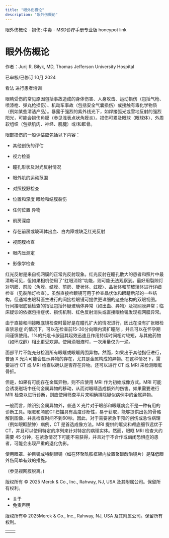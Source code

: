 ```yaml
---
title: "眼外伤概论"
description: "眼外伤概论"
---
```


﻿眼外伤概论 \- 损伤; 中毒 \- MSD诊疗手册专业版 honeypot link

# 眼外伤概论

作者：Jurij R. Bilyk, MD, Thomas Jefferson University Hospital

已审核/已修订 10月 2024

看法 进行患者培训

眼睛受伤的常见原因包括事故造成的身体伤害、人身攻击、运动损伤（包括气枪、喷漆枪、弹丸枪损伤）、机动车事故（包括安全气囊损伤）或接触有毒化学物质（例如某些清洁产品）。暴露于强烈的紫外线光下，如焊接弧光或雪地反射的强烈阳光，可能会损伤角膜（参见浅表点状角膜炎）。损伤可累及眼球（眼球体）、外周软组织（包括肌肉、神经、肌腱）或/和眶骨。

眼部损伤的一般评估应包括以下内容：

- 其他创伤的评估

- 视力检查

- 瞳孔形状及对光反射情况

- 眼外肌的运动范围

- 对照视野检查

- 位置和深度 眼睑和结膜裂伤

- 任何位置 异物

- 前房深度

- 存在前房或玻璃体出血、白内障或缺乏红光反射

- 视网膜检查

- 眼内压测定

- 影像学检查


红光反射是来自视网膜的正常光反射现象。红光反射在瞳孔散大的患者和照片中最清晰可见，但如果相机使用了“红眼消除”功能，则可能无法观察到。最好用裂隙灯对巩膜、前段（角膜、结膜、前房、睫状体、虹膜）、晶状体和前玻璃体进行详细检查（见裂隙灯检查）。虽然直接检眼镜可用于检查晶状体和眼睛后部的一些结构，但通常由眼科医生进行的间接检眼镜可提供更详细的这些结构的双眼视图。 行间接眼底镜检查的指征包括怀疑玻璃体异常（如出血、异物）及视网膜异常；临床疑诊的依据包括症状、损伤机制、红色反射消失或直接眼检镜发现视网膜异常。

由于直接和间接眼底镜检查时最好是在瞳孔扩大的情况进行，因此在没有扩张眼检查禁忌症 的情况下，可以在检查前15-30分向眼内滴扩瞳剂 ，并且可以在怀孕期间谨慎使用。1%的托吡卡胺因其起效迅速且作用持续时间相对较短，与其他药物（如环戊醇）相比更受欢迎。使用滴眼液时，一次用量仅为一滴。

面部平片不能充分检测所有眼眶或眼眶周围异物。然而，如果出于其他指征进行，普通 X 光片可能会显示异物的存在，尤其是金属构成的异物。在这种情况下，需要进行 CT 或 MRI 检查以确认是否存在异物。还可以进行 CT 或 MRI 来检测眼眶骨折。

但是，如果有可能存在金属异物，则不应使用 MRI 作为初始成像方式。MRI 可能会诱发磁场中任何金属异物的移动，从而对眼睛造成额外的伤害。如果需要进行 MRI 检查以进行诊断，则应使用筛查平片来明确排除疑似病例中的金属异物。

一般而言，除识别金属异物外，普通 X 光片对于眼部和眼眶病变不是一种有用的诊断工具。眼眶和颅底CT扫描具有高度诊断性，易于获取，能够提供出色的骨骼解剖图像，并且检查时间不到60秒。因此，对于需要紧急干预的创伤或急性病理（例如眼眶脓肿）病例，CT 是首选成像方法。MRI 提供的眶尖和颅底细节远优于 CT，并且可以使用特定的序列来针对特定的病理实体。然而，眼眶 MRI 检查大约需要 45 分钟，在紧急情况下可能不易获得，并且对于不合作或幽闭恐惧症的患者，可能会出现严重的退化伪影。

使用眼罩、护目镜或特制眼镜（如在环聚酰胺框架内放置聚碳酸酯镜片）是降低眼外伤简单有效的措施。

（参见视网膜脱离。)



版权所有 © 2025
Merck & Co., Inc., Rahway, NJ, USA 及其附属公司。保留所有权利。

- 关于
- 免责声明

版权所有© 2025Merck & Co., Inc., Rahway, NJ, USA 及其附属公司。保留所有权利。

|     |     |
| --- | --- |
|  |  |